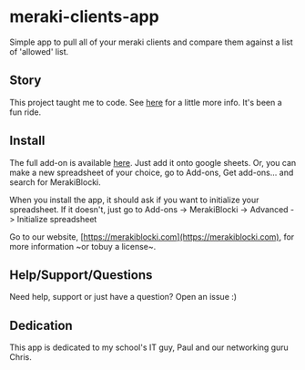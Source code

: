 # meraki-clients-app
Simple app to pull all of your meraki clients and compare them against a list of 'allowed' list.

## Story

This project taught me to code. See [here](https://github.com/iamtheyammer/meraki-clients-app/commit/e6577e39edbae1cce307cdabac27c87e255246a4) for a little more info. It's been a fun ride.

## Install

The full add-on is available [here](https://chrome.google.com/webstore/detail/merakiblocki/gfahbfffpkbhomhgmnnlbbonfkgdjmdf). Just add it onto google sheets. Or, you can make a new spreadsheet of your choice, go to Add-ons, Get add-ons... and search for MerakiBlocki.

When you install the app, it should ask if you want to initialize your spreadsheet. If it doesn't, just go to Add-ons -> MerakiBlocki -> Advanced -> Initialize spreadsheet

Go to our website, [https://merakiblocki.com](https://merakiblocki.com), for more information ~or tobuy a license~.

## Help/Support/Questions

Need help, support or just have a question? Open an issue :)

## Dedication
This app is dedicated to my school's IT guy, Paul and our networking guru Chris. 
